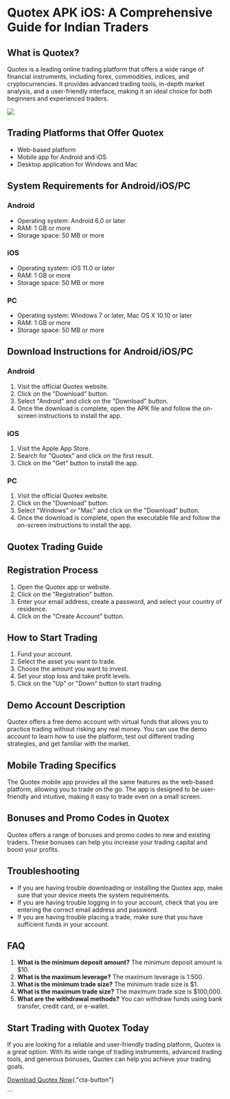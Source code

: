 # Quotex APK iOS: A Comprehensive Guide for Indian Traders

## What is Quotex?

Quotex is a leading online trading platform that offers a wide range of
financial instruments, including forex, commodities, indices, and
cryptocurrencies. It provides advanced trading tools, in-depth market
analysis, and a user-friendly interface, making it an ideal choice for
both beginners and experienced traders.

[![](https://static.quotex.io/files/1_en/300_250.jpg)](https://traff.sbs/brokerqxsignupf)

## Trading Platforms that Offer Quotex

-   Web-based platform
-   Mobile app for Android and iOS
-   Desktop application for Windows and Mac

## System Requirements for Android/iOS/PC

### Android

-   Operating system: Android 6.0 or later
-   RAM: 1 GB or more
-   Storage space: 50 MB or more

### iOS

-   Operating system: iOS 11.0 or later
-   RAM: 1 GB or more
-   Storage space: 50 MB or more

### PC

-   Operating system: Windows 7 or later, Mac OS X 10.10 or later
-   RAM: 1 GB or more
-   Storage space: 50 MB or more

## Download Instructions for Android/iOS/PC

### Android

1.  Visit the official Quotex website.
2.  Click on the "Download" button.
3.  Select "Android" and click on the "Download" button.
4.  Once the download is complete, open the APK file and follow the
    on-screen instructions to install the app.

### iOS

1.  Visit the Apple App Store.
2.  Search for "Quotex" and click on the first result.
3.  Click on the "Get" button to install the app.

### PC

1.  Visit the official Quotex website.
2.  Click on the "Download" button.
3.  Select "Windows" or "Mac" and click on the
    "Download" button.
4.  Once the download is complete, open the executable file and follow
    the on-screen instructions to install the app.

## Quotex Trading Guide

## Registration Process

1.  Open the Quotex app or website.
2.  Click on the "Registration" button.
3.  Enter your email address, create a password, and select your country
    of residence.
4.  Click on the "Create Account" button.

## How to Start Trading

1.  Fund your account.
2.  Select the asset you want to trade.
3.  Choose the amount you want to invest.
4.  Set your stop loss and take profit levels.
5.  Click on the "Up" or "Down" button to start trading.

## Demo Account Description

Quotex offers a free demo account with virtual funds that allows you to
practice trading without risking any real money. You can use the demo
account to learn how to use the platform, test out different trading
strategies, and get familiar with the market.

## Mobile Trading Specifics

The Quotex mobile app provides all the same features as the web-based
platform, allowing you to trade on the go. The app is designed to be
user-friendly and intuitive, making it easy to trade even on a small
screen.

## Bonuses and Promo Codes in Quotex

Quotex offers a range of bonuses and promo codes to new and existing
traders. These bonuses can help you increase your trading capital and
boost your profits.

## Troubleshooting

-   If you are having trouble downloading or installing the Quotex app,
    make sure that your device meets the system requirements.
-   If you are having trouble logging in to your account, check that you
    are entering the correct email address and password.
-   If you are having trouble placing a trade, make sure that you have
    sufficient funds in your account.

## FAQ

1.  **What is the minimum deposit amount?** The minimum deposit amount
    is \$10.
2.  **What is the maximum leverage?** The maximum leverage is 1:500.
3.  **What is the minimum trade size?** The minimum trade size is \$1.
4.  **What is the maximum trade size?** The maximum trade size is
    \$100,000.
5.  **What are the withdrawal methods?** You can withdraw funds using
    bank transfer, credit card, or e-wallet.

## Start Trading with Quotex Today

If you are looking for a reliable and user-friendly trading platform,
Quotex is a great option. With its wide range of trading instruments,
advanced trading tools, and generous bonuses, Quotex can help you
achieve your trading goals.

[Download Quotex
Now](\%22https://traff.sbs/quotexonelink\%22){."cta-button"}

\`\`\`

